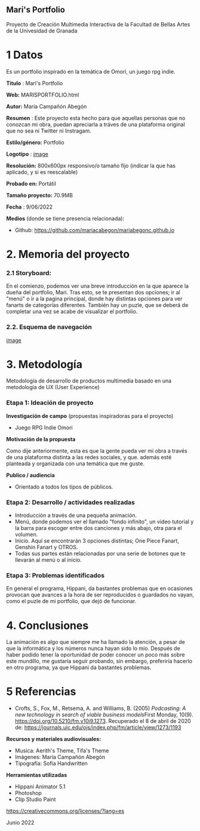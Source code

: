 

## Mari's Portfolio
Proyecto de Creación Multimedia Interactiva de la  Facultad de Bellas Artes de la Univesidad de Granada


# 1 Datos 
Es un portfolio inspirado en la temática de Omori, un juego rpg indie. 

**Titulo** : Mari's Portfolio

**Web:** MARISPORTFOLIO.html

**Autor:**  María Campañón Abegón

**Resumen** : Este proyecto esta hecho para que aquellas personas que no conozcan mi obra, puedan apreciarla a tráves de una plataforma original que no sea ni Twitter ni Instragam.

**Estilo/género:**  Portfolio

**Logotipo** : [image](https://user-images.githubusercontent.com/106822981/173059131-92c63e67-841c-4bd0-8b2d-9a5ff49d2c38.png)
 

**Resolución:** 800x600px responsivo/o tamaño fijo (indicar la que has aplicado, y si es reescalable)

**Probado en:**   Portátil

**Tamaño proyecto:** 70.9MB

**Fecha** : 9/06/2022

**Medios** (donde se tiene presencia relacionada):

- Github: https://github.com/mariacabegon/mariabegonc.github.io

# 2. Memoria del proyecto 

### 2.1 Storyboard: 

En el comienzo, podemos ver una breve introducción en la que aparece la dueña del portfolio, Mari. Tras esto, se te presentan dos opciones; ir al "menú" o ir a la pagina principal, donde hay distintas opciones para ver fanarts de categorías diferentes. También hay un puzle, que se deberá de completar una vez se acabe de visualizar el portfolio.



### 2.2. Esquema de navegación 
[image](https://user-images.githubusercontent.com/106822981/173062098-d2c23da9-8f7a-4a47-89c4-29c65eb77fad.png)








# 3. Metodología

Metodología de desarrollo de productos multimedia basado en una metodología de UX (User Experience)



### Etapa 1: Ideación de proyecto

**Investigación de campo** (propuestas inspiradoras para el proyecto)

- Juego RPG Indie Omori



**Motivación de la propuesta** 

Como dije anteriormente, esta es que la gente pueda ver mi obra a través de una plataforma distinta a las redes sociales, y que. además esté planteada y organizada con una temática que me guste.


**Publico / audiencia**

- Orientado a todos los tipos de públicos.


### Etapa 2: Desarrollo / actividades realizadas

- Introducción a través de una pequeña animación.
- Menú, donde podemos ver el llamado "fondo infinito", un video tutorial y la barra para escoger entre dos canciones y más abajo, otra para el volumen.
- Inicio. Aquí se encontrarán 3 opciones distintas; One Piece Fanart, Genshin Fanart y OTROS. 
- Todas sus partes están relacionadas por una serie de botones que te llevarán al  menú o al inicio.



### Etapa 3: Problemas identificados

En general el programa, Hippani, da bastantes problemas que en ocasiones provocan que avances a la hora de ser reproducidos o guardados no vayan, como el puzle de mi portfolio, que dejó de funcionar. 


# 4. Conclusiones 

La animación es algo que siempre me ha llamado la atención, a pesar de que la informática y los números nunca hayan sido lo mío. Después de haber podido tener la oportunidad de poder conocer un poco más sobre este mundillo, me gustaría seguir probando, sin embargo, preferiría hacerlo en otro programa, ya que Hippani da bastantes problemas.


# 5 Referencias 

- Crofts, S., Fox, M., Retsema, A. and Williams, B. (2005) *Podcasting: A new technology in search of viable business models*First Monday, 10(9). https://doi.org/10.5210/fm.v10i9.1273. Recuperado el 8 de abril de 2020 de: https://journals.uic.edu/ojs/index.php/fm/article/view/1273/1193

**Recursos y materiales audiovisuales:**

* Musica: Aerith's Theme, Tifa's Theme
* Imágenes: María Campañón Abegón 
* Tipografía: Sofia Handwritten

**Herramientas utilizadas**

- Hippani Animator 5.1
- Photoshop
- Clip Studio Paint


https://creativecommons.org/licenses/?lang=es

Junio 2022
